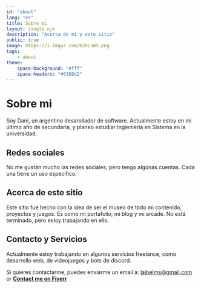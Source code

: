 ```yaml
---
id: "about"
lang: "es"
title: Sobre mi
layout: single.njk
description: "Acerca de mi y este sitio"
public: true
image: https://i.imgur.com/6ZHLsWS.png
tags:
    - about
theme:
    space-background: "#fff"
    space-headers: "#6388d2"
---
```


# Sobre mi

Soy Dani, un argentino desarollador de software. Actualmente estoy en mi último
año de secundaria, y planeo estudiar Ingieniería en Sistema en la universidad.

## Redes sociales

No me gustán mucho las redes sociales, pero tengo algúnas cuentas. Cada una
tiene un uso específico.

<div class="social-medias">
<a href="https://github.com/lajbel" target="_blank" class="social-media-icon social-media-icon--github"><i class="fa-brands fa-github"></i></a>
<a href="https://twitter.com/lajbel" target="_blank" class="social-media-icon social-media-icon--twitter"><i class="fa-brands fa-x-twitter"></i></a>
</div>

## Acerca de este sitio

Este sitio fue hecho con la idea de ser el museo de todo mi contenido, proyectos
y juegos. Es como mi portafolio, mi blog y mi arcade. No está terminado, pero
estoy trabajando en ello.

## Contacto y Servicios

Actualmente estoy trabajando en algunos servicios freelance, como desarrollo
web, de videojuegos y bots de discord.

Si quieres contactarme, puedes enviarme un email a:
[lajbelms@gmail.com](mailto:@lajbelms@gmail.com) or
[**Contact me on Fiverr**](https://www.fiverr.com/lajbel)

